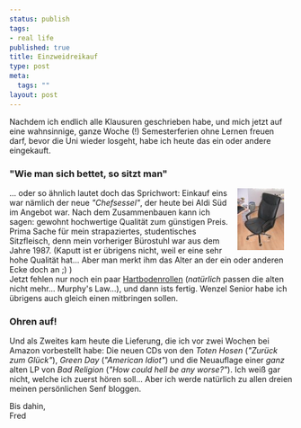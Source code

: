 ```yaml
--- 
status: publish
tags: 
- real life
published: true
title: Einzweidreikauf
type: post
meta: 
  tags: ""
layout: post
---
```

<p>Nachdem ich endlich alle Klausuren geschrieben habe, und mich jetzt auf eine wahnsinnige, ganze Woche (!) Semesterferien ohne Lernen freuen darf, bevor die Uni wieder losgeht, habe ich heute das ein oder andere eingekauft.</p>

<a id="toc0"></a><h3>&quot;Wie man sich bettet, so sitzt man&quot;</h3>
<p><a href='/media/wp/equipment/fredsneuerstuhl.jpg'><img width="83" height="110" border="0" hspace="15" align="right" src="/media/wp/equipment/fredsneuerstuhl.serendipityThumb.jpg" alt=""  /></a>... oder so ähnlich lautet doch das Sprichwort: Einkauf eins war nämlich der neue <i>&quot;Chefsessel&quot;</i>, der heute bei Aldi Süd im Angebot war. Nach dem Zusammenbauen kann ich sagen: gewohnt hochwertige Qualität zum günstigen Preis. Prima Sache für mein strapaziertes, studentisches Sitzfleisch, denn mein vorheriger Bürostuhl war aus dem Jahre 1987. (Kaputt ist er übrigens nicht, weil er eine sehr hohe Qualität hat... Aber man merkt ihm das Alter an der ein oder anderen Ecke doch an ;) )<br />
Jetzt fehlen nur noch ein paar <a target="_BLANK" href="http://cgi.ebay.de/ws/eBayISAPI.dll?ViewItem&category=27686&item=3844998159&rd=1" title="http://cgi.ebay.de/ws/eBayISAPI.dll?ViewItem&category=27686&item=3844998159&rd=1" onmouseover="window.status='http://cgi.ebay.de/ws/eBayISAPI.dll?ViewItem&category=27686&item=3844998159&rd=1';return true;" onmouseout="window.status='';return true;">Hartbodenrollen</a> (<i>natürlich</i> passen die alten nicht mehr... Murphy's Law...), und dann ists fertig. Wenzel Senior habe ich übrigens auch gleich einen mitbringen sollen.</p>

<a id="toc1"></a><h3>Ohren auf!</h3>
<p>Und als Zweites kam heute die Lieferung, die ich vor zwei Wochen bei Amazon vorbestellt habe: Die neuen CDs von den <i>Toten Hosen</i> (<i>&quot;Zurück zum Glück&quot;</i>), <i>Green Day</i> (<i>&quot;American Idiot&quot;</i>) und die Neuauflage einer <i>ganz</i> alten LP von <i>Bad Religion</i> (<i>&quot;How could hell be any worse?&quot;</i>). Ich weiß gar nicht, welche ich zuerst hören soll... Aber ich werde natürlich zu allen dreien meinen persönlichen Senf bloggen.</p>

<p>Bis dahin,<br />
Fred</p>
